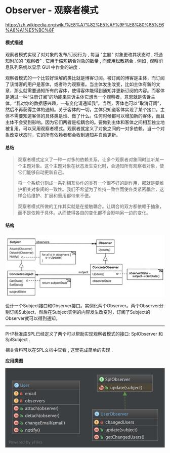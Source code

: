 # Observer - 观察者模式

https://zh.wikipedia.org/wiki/%E8%A7%82%E5%AF%9F%E8%80%85%E6%A8%A1%E5%BC%8F

#### 模式描述

观察者模式实现了对对象的发布/订阅行为 , 每当 "主题" 对象更改其状态时 , 将通知附加的 "观察者" . 它用于缩短耦合对象的数量 , 而使用松散耦合 . 例如 , 观察消息队列系统以显示 GUI 中作业的进度 .

观察者模式的一个比较好理解的类比就是博客订阅。被订阅的博客是主体，而订阅了该博客的用户是客体，或者称为观察者。当主体发生改变，比如主体有新的文章，那么就需要通知所有的客体，使得客体能得到通知并更新订阅的内容。而客体是通过一种“注册订阅”的功能来告诉主体它想当一个观察者，意思就是告诉主体，“我对你的数据感兴趣，一有变化请通知我”。当然，客体也可以“取消订阅”，然后不再获得主体的通知。关于客体的一切，主体只知道客体实现了某个接口。主体不需要知道客体的具体类是谁、做了什么。任何时候都可以增加新的客体，而且主体不会受到影响。因为它们两者是松耦合的。要做到主体和客体之间相互独立地被复用，可以采用观察者模式。观察者就定义了对象之间的一对多依赖，当一个对象改变状态时，它的所有依赖者都会收到通知并自动更新。

#### **总结**

> 观察者模式定义了一种一对多的依赖关系，让多个观察者对象同时监听某一个主题对象。这个主题对象在状态发生变化时，会通知所有观察者对象，使它们能够自动更新自己。
>
> 将一个系统分割成一系列相互协作的类有一个很不好的副作用，那就是要维护相关对象间的一致性。我们不希望为了维持一致性而使各类紧密耦合，这样会给维护、扩展和重用都带来不便。
>
> 观察者模式所做的工作其实就是在接触耦合。让耦合的双方都依赖于抽象，而不是依赖于具体。从而使得各自的变化都不会影响另一边的变化。

#### 结构

![](/assets/observer.png)

设计一个Subject接口和Observer接口。实例化两个Observer。两个Observer分别订阅Subject，然后在Subject实例的内容发生改变时，订阅了Subject的Observer就可以得到通知。

---

PHP标准库SPL已经定义了两个可以帮助实现观察者模式的接口: SplObserver 和 SplSubject .

相关资料可以在SPL文档中查看 , 这里完成简单的实现 .

**应用类图**

![](/assets/Observer2.png)

